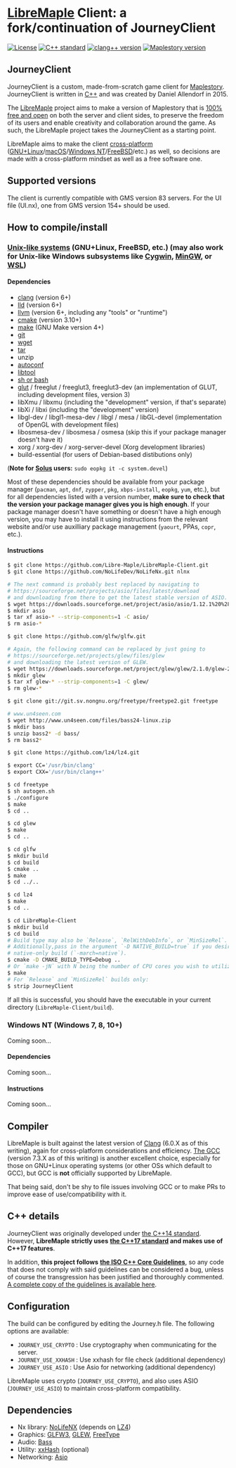 # [LibreMaple](https://libremaple.org/) Client: a fork/continuation of JourneyClient

[![License](https://img.shields.io/badge/license-AGPL%20v3.0%2B-brightgreen.svg)](https://www.gnu.org/licenses/agpl-3.0.html)
[![C++ standard](https://img.shields.io/badge/C%2B%2B-17-blue.svg)](https://en.wikipedia.org/wiki/C%2B%2B17)
[![clang++ version](https://img.shields.io/badge/clang%2B%2B-6.0.0+-dd66aa.svg)](http://clang.llvm.org/)
[![Maplestory version](https://img.shields.io/badge/Maplestory-GMS_v83-orange.svg)](https://en.wikipedia.org/wiki/MapleStory)

## JourneyClient

JourneyClient is a custom, made-from-scratch game client for
[Maplestory](https://en.wikipedia.org/wiki/MapleStory).
JourneyClient is written in [C++](https://en.wikipedia.org/wiki/C%2B%2B) and
was created by Daniel Allendorf in 2015.

The [LibreMaple](https://libremaple.org/) project aims to make a version of
Maplestory that is
[100% free and open](https://www.fsf.org/about/what-is-free-software) on both
the server and client sides, to preserve the freedom of its users and enable
creativity and collaboration around the game. As such, the LibreMaple project
takes the JourneyClient as a starting point.

LibreMaple aims to make the client
[cross-platform](https://en.wikipedia.org/wiki/Cross-platform)
([GNU+Linux](https://en.wikipedia.org/wiki/Linux)/[macOS](https://en.wikipedia.org/wiki/MacOS)/[Windows NT](https://en.wikipedia.org/wiki/Windows_NT)/[FreeBSD](https://en.wikipedia.org/wiki/FreeBSD)/etc.)
as well, so decisions are made with a cross-platform mindset as well as a free
software one.

## Supported versions

The client is currently compatible with GMS version 83 servers. For the UI file
(UI.nx), one from GMS version 154+ should be used.

## How to compile/install

### [Unix-like systems](https://en.wikipedia.org/wiki/Unix-like) (GNU+Linux, FreeBSD, etc.) (may also work for Unix-like Windows subsystems like [Cygwin](https://en.wikipedia.org/wiki/Cygwin), [MinGW](https://en.wikipedia.org/wiki/MinGW), or [WSL](https://en.wikipedia.org/wiki/Windows_Subsystem_for_Linux))

#### Dependencies

* [clang](http://clang.llvm.org/) (version 6+)
* [lld](https://lld.llvm.org/) (version 6+)
* [llvm](https://llvm.org/) (version 6+, including any "tools" or "runtime")
* [cmake](https://cmake.org/) (version 3.10+)
* [make](https://www.gnu.org/software/make/) (GNU Make version 4+)
* [git](https://git-scm.com/)
* [wget](https://www.gnu.org/software/wget/)
* [tar](https://www.gnu.org/software/tar/)
* unzip
* [autoconf](https://www.gnu.org/software/autoconf/autoconf.html)
* [libtool](https://www.gnu.org/software/libtool/)
* [sh or bash](https://en.wikipedia.org/wiki/Bourne_shell)
* [glut](http://freeglut.sourceforge.net/) / freeglut / freeglut3, freeglut3-dev (an implementation of GLUT, including development files, version 3)
* libXmu / libxmu (including the "development" version, if that's separate)
* libXi / libxi (including the "development" version)
* libgl-dev / libgl1-mesa-dev / libgl / mesa / libGL-devel (implementation of OpenGL with development files)
* libosmesa-dev / libosmesa / osmesa (skip this if your package manager doesn't have it)
* xorg / xorg-dev / xorg-server-devel (Xorg development libraries)
* build-essential (for users of Debian-based distibutions only)

(**Note for [Solus](https://solus-project.com/) users:**
`sudo eopkg it -c system.devel`)

Most of these dependencies should be available from your package manager
(`pacman`, `apt`, `dnf`, `zypper`, `pkg`, `xbps-install`, `eopkg`, `yum`,
etc.), but for all dependencies listed with a version number, **make sure
to check that the version your package manager gives you is high enough**.
If your package manager doesn't have something or doesn't have a high enough
version, you may have to install it using instructions from the relevant
website and/or use auxilliary package management (`yaourt`, PPAs, `copr`,
etc.).

#### Instructions

```bash
$ git clone https://github.com/Libre-Maple/LibreMaple-Client.git
$ git clone https://github.com/NoLifeDev/NoLifeNx.git nlnx

# The next command is probably best replaced by navigating to
# https://sourceforge.net/projects/asio/files/latest/download
# and downloading from there to get the latest stable version of ASIO.
$ wget https://downloads.sourceforge.net/project/asio/asio/1.12.1%20%28Stable%29/asio-1.12.1.tar.bz2
$ mkdir asio
$ tar xf asio-* --strip-components=1 -C asio/
$ rm asio-*

$ git clone https://github.com/glfw/glfw.git

# Again, the following command can be replaced by just going to
# https://sourceforge.net/projects/glew/files/glew
# and downloading the latest version of GLEW.
$ wget https://downloads.sourceforge.net/project/glew/glew/2.1.0/glew-2.1.0.tgz
$ mkdir glew
$ tar xf glew-* --strip-components=1 -C glew/
$ rm glew-*

$ git clone git://git.sv.nongnu.org/freetype/freetype2.git freetype

# www.un4seen.com
$ wget http://www.un4seen.com/files/bass24-linux.zip
$ mkdir bass
$ unzip bass2* -d bass/
$ rm bass2*

$ git clone https://github.com/lz4/lz4.git

$ export CC='/usr/bin/clang'
$ export CXX='/usr/bin/clang++'

$ cd freetype
$ sh autogen.sh
$ ./configure
$ make
$ cd ..

$ cd glew
$ make
$ cd ..

$ cd glfw
$ mkdir build
$ cd build
$ cmake ..
$ make
$ cd ../..

$ cd lz4
$ make
$ cd ..

$ cd LibreMaple-Client
$ mkdir build
$ cd build
# Build type may also be `Release`, `RelWithDebInfo`, or `MinSizeRel`.
# Additionally,pass in the argument `-D NATIVE_BUILD=true` if you desire a
# native-only build (`-march=native`).
$ cmake -D CMAKE_BUILD_TYPE=Debug ..
# Or `make -jN` with N being the number of CPU cores you wish to utilize.
$ make
# For `Release` and `MinSizeRel` builds only:
$ strip JourneyClient
```

If all this is successful, you should have the executable in your current
directory (`LibreMaple-Client/build`).

### Windows NT (Windows 7, 8, 10+)

Coming soon...

#### Dependencies

Coming soon...

#### Instructions

Coming soon...

## Compiler

LibreMaple is built against the latest version of
[Clang](http://clang.llvm.org/) (6.0.X as of this writing), again for
cross-platform considerations and efficiency. [The GCC](https://gcc.gnu.org/)
(version 7.3.X as of this writing) is another excellent choice, especially for
those on GNU+Linux operating systems (or other OSs which default to GCC), but
GCC is **not** officially supported by LibreMaple.

That being said, don't be shy to file issues involving GCC or to make PRs to
improve ease of use/compatibility with it.

## C++ details

JourneyClient was originally developed under
[the C++14 standard](https://en.wikipedia.org/wiki/C%2B%2B14). However,
**LibreMaple strictly uses**
**[the C++17 standard](https://en.wikipedia.org/wiki/C%2B%2B17) and makes use**
**of C++17 features**.

In addition, **this project follows**
**[the ISO C++ Core Guidelines](https://github.com/isocpp/CppCoreGuidelines)**,
so any code that does not comply with said guidelines can be considered a bug,
unless of course the transgression has been justified and thoroughly commented.
[A complete copy of the guidelines is available here](https://github.com/isocpp/CppCoreGuidelines/blob/master/CppCoreGuidelines.md).

## Configuration

The build can be configured by editing the Journey.h file.
The following options are available:

* `JOURNEY_USE_CRYPTO` : Use cryptography when communicating for the server.
* `JOURNEY_USE_XXHASH` : Use xxhash for file check (additional dependency)
* `JOURNEY_USE_ASIO`   : Use Asio for networking (additional dependency)

LibreMaple uses crypto (`JOURNEY_USE_CRYPTO`), and also uses ASIO
(`JOURNEY_USE_ASIO`) to maintain cross-platform compatibility.

## Dependencies

* Nx library:
    [NoLifeNX](https://github.com/NoLifeDev/NoLifeNx) (depends on
    [LZ4](https://github.com/lz4/lz4))
* Graphics:
    [GLFW3](http://www.glfw.org/download.html),
    [GLEW](http://glew.sourceforge.net/), [FreeType](http://www.freetype.org/)
* Audio:
    [Bass](http://www.un4seen.com/)
* Utility:
    [xxHash](https://github.com/Cyan4973/xxHash) (optional)
* Networking:
    [Asio](http://think-async.com/)
